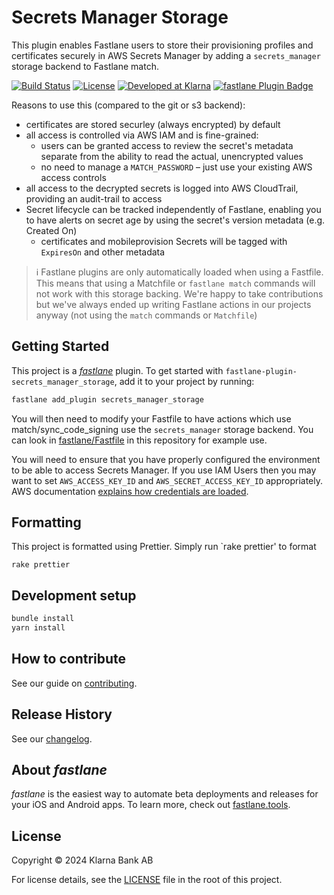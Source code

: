 # Secrets Manager Storage

This plugin enables Fastlane users to store their provisioning profiles and certificates securely in
AWS Secrets Manager by adding a `secrets_manager` storage backend to Fastlane match.

[![Build Status][ci-image]][ci-url] [![License][license-image]][license-url]
[![Developed at Klarna][klarna-image]][klarna-url]
[![fastlane Plugin Badge](https://rawcdn.githack.com/fastlane/fastlane/master/fastlane/assets/plugin-badge.svg)](https://rubygems.org/gems/fastlane-plugin-secrets_manager_storage)

Reasons to use this (compared to the git or s3 backend):

- certificates are stored securley (always encrypted) by default
- all access is controlled via AWS IAM and is fine-grained:
  - users can be granted access to review the secret's metadata separate from the ability to read
    the actual, unencrypted values
  - no need to manage a `MATCH_PASSWORD` – just use your existing AWS access controls
- all access to the decrypted secrets is logged into AWS CloudTrail, providing an audit-trail to
  access
- Secret lifecycle can be tracked independently of Fastlane, enabling you to have alerts on secret
  age by using the secret's version metadata (e.g. Created On)
  - certificates and mobileprovision Secrets will be tagged with `ExpiresOn` and other metadata

> :information_source: Fastlane plugins are only automatically loaded when using a Fastfile. This
> means that using a Matchfile or `fastlane match` commands will not work with this storage backing.
> We're happy to take contributions but we've always ended up writing Fastlane actions in our
> projects anyway (not using the `match` commands or `Matchfile`)

## Getting Started

This project is a [_fastlane_](https://github.com/fastlane/fastlane) plugin. To get started with
`fastlane-plugin-secrets_manager_storage`, add it to your project by running:

```bash
fastlane add_plugin secrets_manager_storage
```

You will then need to modify your Fastfile to have actions which use match/sync_code_signing use the
`secrets_manager` storage backend. You can look in [fastlane/Fastfile](fastlane/Fastfile) in this
repository for example use.

You will need to ensure that you have properly configured the environment to be able to access
Secrets Manager. If you use IAM Users then you may want to set `AWS_ACCESS_KEY_ID` and
`AWS_SECRET_ACCESS_KEY_ID` appropriately. AWS documentation
[explains how credentials are loaded](https://docs.aws.amazon.com/sdk-for-ruby/v3/developer-guide/setup-config.html).

## Formatting

This project is formatted using Prettier. Simply run `rake prettier' to format

```
rake prettier
```

## Development setup

```sh
bundle install
yarn install
```

## How to contribute

See our guide on [contributing](.github/CONTRIBUTING.md).

## Release History

See our [changelog](CHANGELOG.md).

## About _fastlane_

_fastlane_ is the easiest way to automate beta deployments and releases for your iOS and Android
apps. To learn more, check out [fastlane.tools](https://fastlane.tools).

## License

Copyright © 2024 Klarna Bank AB

For license details, see the [LICENSE](LICENSE) file in the root of this project.

<!-- Markdown link & img dfn's -->

[ci-image]: https://img.shields.io/badge/build-passing-brightgreen?style=flat-square
[ci-url]: https://github.com/klarna-incubator/TODO
[license-image]: https://img.shields.io/badge/license-Apache%202-blue?style=flat-square
[license-url]: http://www.apache.org/licenses/LICENSE-2.0
[klarna-image]:
  https://img.shields.io/badge/%20-Developed%20at%20Klarna-black?style=flat-square&labelColor=ffb3c7&logo=klarna&logoColor=black
[klarna-url]: https://klarna.github.io
